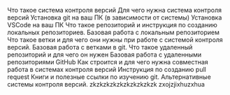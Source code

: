 Что такое система контроля версий
Для чего нужна система контроля версий
Установка git на ваш ПК (в зависимости от системы)
Установка VSCode на ваш ПК
Что такое репозиторий и инструкция по созданию локальных репозиториев.
Базовая работа с локальным репозиторием
Что такое ветки и для чего они нужны при работе с системой контроля версий.
Базовая работа с ветками в git.
Что такое удаленный репозиторий и для чего он нужен
Базовая работа с удаленными репозиториями GitHub
Как строится и для чего нужна совместная работа в системах контроля версий
Инструкция по созданию pull request
Книги и полезные ссылки по изучению git.
Альтернативные системы контроля версий.
zkzkzkzkzkzkzkzkzkzk
zxojzjixhuzxhua